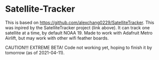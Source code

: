 # Satellite-Tracker

This is based on https://github.com/alexchang0229/SatelliteTracker. 
This was inpired by the SatelliteTracker project (link above). 
It can track one satellite at a time, by default NOAA 19. Made to work with Adafruit Metro Airlift, but may work with other wifi feather boards. 

CAUTION!!! EXTREME BETA! Code not working yet, hoping to finish it by tomorrow (as of 2021-04-11).
